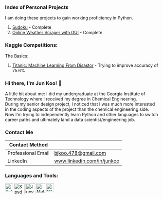 ### Index of Personal Projects  
I am doing these projects to gain working proficiency in Python. 
1. [Sudoku](https://github.com/b-junkoo/Sudoku) - Complete
2. [Online Weather Scraper with GUI](https://github.com/b-junkoo/Weather-Scraper) - Complete

### Kaggle Competitions:
The Basics:  
1. [Titanic: Machine Learning From Disastor](https://www.kaggle.com/bumjunkoo/titanic) - Trying to improve accuracy of 75.6%

### Hi there, I'm Jun Koo! 👋
A little bit about me: I did my undergraduate at the Georgia Institute of Technology where I received my degree in Chemical Engineering.  
During my senior design project, I noticed that I was much more interested in the coding aspects of the project than the chemical engineering side.  
Now I'm trying to independently learn Python and other languages to switch career paths and ultimately land a data scientist/engineering job.  

### Contact Me
| Contact Method |  |
| --- | --- |
| Professional Email | bjkoo.478@gmail.com |
| LinkedIn | www.linkedin.com/in/junkoo|

### Languages and Tools:
<img align="left" alt="Python" width="26px" src="https://i.imgur.com/uYc9vRd.png" />
<img align="left" alt="Spyder" width="35px" src="https://i.imgur.com/XIhBWeo.png" />
<img align="left" alt="Jupyter Notebook" width="32px" src="https://i.imgur.com/AtJWasC.jpg" />
<img align="left" alt="Matlab + Simulink" width="30px" src="https://i.imgur.com/4qFVMNF.png" />
<img align="left" alt="GitHub" width="26px" src="https://i.imgur.com/sBf3qA3.png" />  


